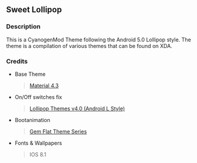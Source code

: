 ## Sweet Lollipop

### Description

This is a CyanogenMod Theme following the Android 5.0 Lollipop style.
The theme is a compilation of various themes that can be found on XDA.

### Credits

* Base Theme

	> [Material 4.3](http://forum.xda-developers.com/android/themes/theme-material-t2803645)

* On/Off switches fix

	> [Lollipop Themes v4.0 (Android L Style)](http://forum.xda-developers.com/showthread.php?t=2797209)

* Bootanimation

	> [Gem Flat Theme Series](http://forum.xda-developers.com/showthread.php?t=2467075)

* Fonts & Wallpapers

	> IOS 8.1
